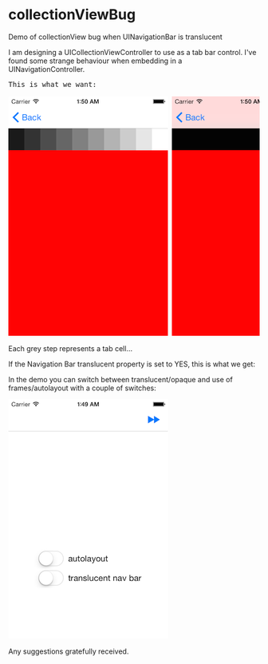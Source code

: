 # collectionViewBug
Demo of collectionView bug when UINavigationBar is translucent


I am designing a UICollectionViewController to use as a tab bar control. I've found some strange behaviour when embedding in a UINavigationController.

<pre>This is what we want:

<img src = "https://github.com/foundry/collectionViewBug/blob/master/screendumps/good.png"> <img src = "https://github.com/foundry/collectionViewBug/blob/master/screendumps/bad.png">
</pre>
Each grey step represents a tab cell...

If the Navigation Bar translucent property is set to YES,  this is what we get:



In the demo you can switch between translucent/opaque and use of frames/autolayout with a couple of switches:

<img src = "https://github.com/foundry/collectionViewBug/blob/master/screendumps/switch.png">

Any suggestions gratefully received.





